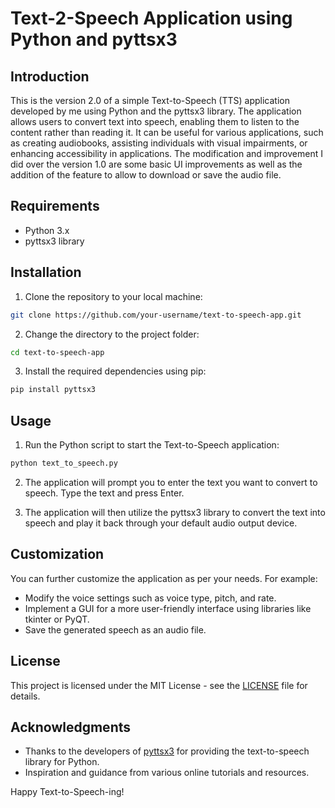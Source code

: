 # Text-2-Speech Application using Python and pyttsx3

## Introduction

This is the version 2.0 of a simple Text-to-Speech (TTS) application developed by me using Python and the pyttsx3 library. The application allows users to convert text into speech, enabling them to listen to the content rather than reading it. It can be useful for various applications, such as creating audiobooks, assisting individuals with visual impairments, or enhancing accessibility in applications. The modification and improvement I did over the version 1.0 are some basic UI improvements as well as the addition of the feature to allow to download or save the audio file.

## Requirements

- Python 3.x
- pyttsx3 library

## Installation

1. Clone the repository to your local machine:

```bash
git clone https://github.com/your-username/text-to-speech-app.git
```

2. Change the directory to the project folder:

```bash
cd text-to-speech-app
```

3. Install the required dependencies using pip:

```bash
pip install pyttsx3
```

## Usage

1. Run the Python script to start the Text-to-Speech application:

```bash
python text_to_speech.py
```

2. The application will prompt you to enter the text you want to convert to speech. Type the text and press Enter.

3. The application will then utilize the pyttsx3 library to convert the text into speech and play it back through your default audio output device.

## Customization

You can further customize the application as per your needs. For example:

- Modify the voice settings such as voice type, pitch, and rate.
- Implement a GUI for a more user-friendly interface using libraries like tkinter or PyQT.
- Save the generated speech as an audio file.

## License

This project is licensed under the MIT License - see the [LICENSE](LICENSE) file for details.

## Acknowledgments

- Thanks to the developers of [pyttsx3](https://pypi.org/project/pyttsx3/) for providing the text-to-speech library for Python.
- Inspiration and guidance from various online tutorials and resources.

Happy Text-to-Speech-ing!
